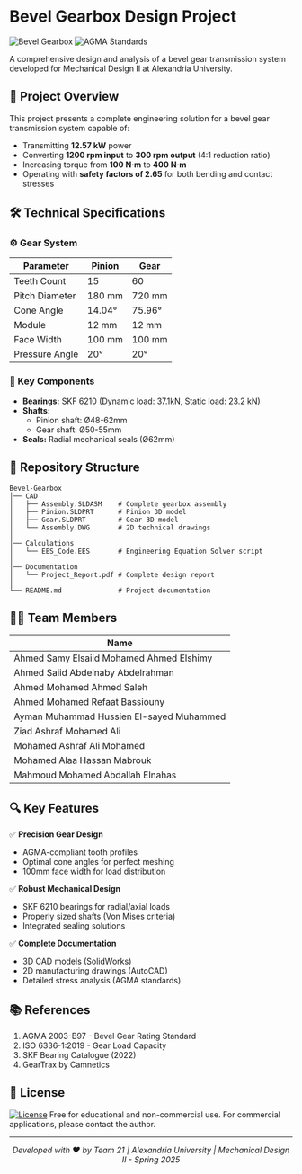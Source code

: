 # Bevel Gearbox Design Project

![Bevel Gearbox](https://img.shields.io/badge/Mechanical-Design-blue) 
![AGMA Standards](https://img.shields.io/badge/AGMA-Compliant-green)

A comprehensive design and analysis of a bevel gear transmission system developed for Mechanical Design II at Alexandria University.

## 📌 Project Overview

This project presents a complete engineering solution for a bevel gear transmission system capable of:
- Transmitting **12.57 kW** power
- Converting **1200 rpm input** to **300 rpm output** (4:1 reduction ratio)
- Increasing torque from **100 N·m** to **400 N·m**
- Operating with **safety factors of 2.65** for both bending and contact stresses

## 🛠️ Technical Specifications

### ⚙️ Gear System
| Parameter        | Pinion       | Gear         |
|------------------|--------------|--------------|
| Teeth Count      | 15           | 60           |
| Pitch Diameter   | 180 mm       | 720 mm       |
| Cone Angle       | 14.04°       | 75.96°       |
| Module           | 12 mm        | 12 mm        |
| Face Width       | 100 mm       | 100 mm       |
| Pressure Angle   | 20°          | 20°          |

### 🔩 Key Components
- **Bearings:** SKF 6210 (Dynamic load: 37.1kN, Static load: 23.2 kN)
- **Shafts:** 
  - Pinion shaft: Ø48-62mm
  - Gear shaft: Ø50-55mm
- **Seals:** Radial mechanical seals (Ø62mm)

## 📂 Repository Structure

```
Bevel-Gearbox
│── CAD
│   ├── Assembly.SLDASM    # Complete gearbox assembly
│   ├── Pinion.SLDPRT      # Pinion 3D model
│   ├── Gear.SLDPRT        # Gear 3D model
│   └── Assembly.DWG       # 2D technical drawings
│
│── Calculations
│   └── EES_Code.EES       # Engineering Equation Solver script
│
│── Documentation
│   └── Project_Report.pdf # Complete design report
│
└── README.md              # Project documentation
```

## 🧑‍💻 Team Members

| Name                                      | 
|-------------------------------------------|
| Ahmed Samy Elsaiid Mohamed Ahmed Elshimy  | 
| Ahmed Saiid Abdelnaby Abdelrahman         |
| Ahmed Mohamed Ahmed Saleh                 | 
| Ahmed Mohamed Refaat Bassiouny            |
| Ayman Muhammad Hussien El-sayed Muhammed  | 
| Ziad Ashraf Mohamed Ali                   |
| Mohamed Ashraf Ali Mohamed                | 
| Mohamed Alaa Hassan Mabrouk               |
| Mahmoud Mohamed Abdallah Elnahas          |

## 🔍 Key Features

✅ **Precision Gear Design**  
- AGMA-compliant tooth profiles
- Optimal cone angles for perfect meshing
- 100mm face width for load distribution

✅ **Robust Mechanical Design**  
- SKF 6210 bearings for radial/axial loads
- Properly sized shafts (Von Mises criteria)
- Integrated sealing solutions

✅ **Complete Documentation**  
- 3D CAD models (SolidWorks)
- 2D manufacturing drawings (AutoCAD)
- Detailed stress analysis (AGMA standards)

## 📚 References

1. AGMA 2003-B97 - Bevel Gear Rating Standard
2. ISO 6336-1:2019 - Gear Load Capacity
3. SKF Bearing Catalogue (2022)
4. GearTrax by Camnetics

## 📄 License
[![License](https://img.shields.io/badge/License-MIT-blue.svg)](LICENSE)
Free for educational and non-commercial use. For commercial applications, please contact the author.

---

<div align="center">
  <i>Developed with ❤️ by Team 21 | Alexandria University | Mechanical Design II - Spring 2025</i>
</div>
